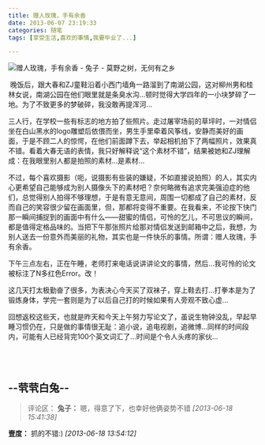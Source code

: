 ```yaml
---
title: 赠人玫瑰，手有余香
date: 2013-06-07 23:19:33
categories: 随笔
tags: [享受生活,喜欢的事情,我要毕业了...]

---
```

![赠人玫瑰，手有余香 - 兔子 - 莫野之树，无何有之乡](1638747314509538852.jpg)

 晚饭后，跟大春和ZJ童鞋沿着小西门墙角一路溜到了南湖公园，这对柳州男和桂林女说，南湖公园在他们眼里就是条臭水沟...顿时觉得大学四年的一小块梦碎了一地。为了不致更多的梦破碎，我没敢再提浑河...

三人行，在学校一些有标志的地方拍了些照片。走过屠宰场前的草坪时，一对情侣坐在白山黑水的logo雕塑后依偎而坐，男生手里牵着风筝线，安静而美好的画面，于是不顾二人的惊愕，在他们前面蹲下去，举起相机拍下了两幅照片，效果真不错。看着大春无语的表情，我只好解释说“这个素材不错”，结果被她和ZJ理解成：在我眼里别人都是拍照的素材...是素材...

不过，每个喜欢摄影（呃，说摄影有些装的嫌疑，不如直接说拍照）的人，其实内心更希望自己能够成为别人摄像头下的素材吧？奈何略微有追求完美强迫症的他们，总觉得别人拍得不够理想，于是有意无意间，周围一切都成了自己的素材，反而自己的笑容很少留在画面里，但，那都将变得不重要。在我看来，不论按下快门那一瞬间捕捉到的画面中有什么——甜蜜的情侣，可怜的乞儿，不可思议的瞬间，都是值得定格品味的。当把下午那张照片给那对情侣发送到邮箱中之后，我想，为别人送去一份意外而美丽的礼物，其实也是一件快乐的事情。所谓：赠人玫瑰，手有余香。

下午三点左右，正在午睡，老师打来电话说讲讲论文的事情，然后...我可怜的论文被标注了N多红色Error。改！

这几天打太极勤奋了很多，为表决心今天买了双袜子，穿上鞋去打...打拳本是为了锻炼身体，学完一套则是为了以后自己打的时候如果有人旁观不致心虚...

回想返校这些天，也就是昨天和今天上午努力写论文了，虽说生物钟没乱，早起早睡习惯仍在，只是做的事情很无耻：追小说，追电视剧，追微博...同样的时间段内，可能有人已经背完100个英文词汇了...时间是个令人头疼的家伙...

<br /><br />

--茕茕白兔--
---
>评论区：
>**兔子：** 嗯，得意了下，也幸好他俩姿势不错  *[2013-06-18 15:41:38]*
>
**壹度：** 抓的不错:)  *[2013-06-18 13:54:12]*
>
